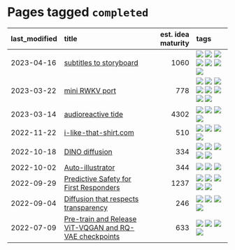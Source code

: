 # Pages tagged `completed`

|last_modified|title|est. idea maturity|tags
|:---|:---|---:|:---|
|2023-04-16|[subtitles to storyboard](../subtitles-to-storyboard.md)|1060|[![](https://img.shields.io/badge/tag-accessibility-ff6770)](../tags/accessibility.md) [![](https://img.shields.io/badge/tag-animation-6a156e)](../tags/animation.md) [![](https://img.shields.io/badge/tag-completed-4a3565)](../tags/completed.md) [![](https://img.shields.io/badge/tag-opensource-9c3a4a)](../tags/opensource.md) [![](https://img.shields.io/badge/tag-prompting-a4124b)](../tags/prompting.md) [![](https://img.shields.io/badge/tag-tooling-4bcfd8)](../tags/tooling.md) [![](https://img.shields.io/badge/tag-wip-96f021)](../tags/wip.md)|
|2023-03-22|[mini RWKV port](../rust_rwkv.md)|778|[![](https://img.shields.io/badge/tag-RNN-da6994)](../tags/RNN.md) [![](https://img.shields.io/badge/tag-completed-4a3565)](../tags/completed.md) [![](https://img.shields.io/badge/tag-experimental-eac1b9)](../tags/experimental.md) [![](https://img.shields.io/badge/tag-ggml-d5f6c6)](../tags/ggml.md) [![](https://img.shields.io/badge/tag-mobilenet-77a0)](../tags/mobilenet.md) [![](https://img.shields.io/badge/tag-model_compression-5d9a82)](../tags/model_compression.md) [![](https://img.shields.io/badge/tag-tooling-4bcfd8)](../tags/tooling.md) [![](https://img.shields.io/badge/tag-wip-96f021)](../tags/wip.md)|
|2023-03-14|[audioreactive tide](../audioreactive_tide.md)|4302|[![](https://img.shields.io/badge/tag-animation-6a156e)](../tags/animation.md) [![](https://img.shields.io/badge/tag-completed-4a3565)](../tags/completed.md) [![](https://img.shields.io/badge/tag-experimental-eac1b9)](../tags/experimental.md) [![](https://img.shields.io/badge/tag-publication-4d35f9)](../tags/publication.md)|
|2022-11-22|[i-like-that-shirt.com](../ilikethatshirt.com.md)|510|[![](https://img.shields.io/badge/tag-accessibility-ff6770)](../tags/accessibility.md) [![](https://img.shields.io/badge/tag-completed-4a3565)](../tags/completed.md) [![](https://img.shields.io/badge/tag-publicgood-4aea2)](../tags/publicgood.md) [![](https://img.shields.io/badge/tag-tooling-4bcfd8)](../tags/tooling.md)|
|2022-10-18|[DINO diffusion](../DINO-diffusion.md)|334|[![](https://img.shields.io/badge/tag-completed-4a3565)](../tags/completed.md) [![](https://img.shields.io/badge/tag-experimental-eac1b9)](../tags/experimental.md) [![](https://img.shields.io/badge/tag-nerf-3f9741)](../tags/nerf.md) [![](https://img.shields.io/badge/tag-tooling-4bcfd8)](../tags/tooling.md) [![](https://img.shields.io/badge/tag-wip-96f021)](../tags/wip.md)|
|2022-10-02|[Auto-illustrator](../auto-illustrator.md)|344|[![](https://img.shields.io/badge/tag-completed-4a3565)](../tags/completed.md) [![](https://img.shields.io/badge/tag-prompting-a4124b)](../tags/prompting.md) [![](https://img.shields.io/badge/tag-tooling-4bcfd8)](../tags/tooling.md)|
|2022-09-29|[Predictive Safety for First Responders](../safety-officer.md)|1237|[![](https://img.shields.io/badge/tag-completed-4a3565)](../tags/completed.md) [![](https://img.shields.io/badge/tag-dataset-112e27)](../tags/dataset.md) [![](https://img.shields.io/badge/tag-publication-4d35f9)](../tags/publication.md) [![](https://img.shields.io/badge/tag-publicgood-4aea2)](../tags/publicgood.md) [![](https://img.shields.io/badge/tag-wip-96f021)](../tags/wip.md)|
|2022-09-04|[Diffusion that respects transparency](../diffusion-that-respects-transparency.md)|246|[![](https://img.shields.io/badge/tag-completed-4a3565)](../tags/completed.md) [![](https://img.shields.io/badge/tag-diffusion-997e5)](../tags/diffusion.md) [![](https://img.shields.io/badge/tag-image_processing-a9524c)](../tags/image_processing.md) [![](https://img.shields.io/badge/tag-transparency-ebbec3)](../tags/transparency.md)|
|2022-07-09|[Pre-train and Release ViT-VQGAN and RQ-VAE checkpoints](../pretrained_vit-vqgan_checkpoints.md)|633|[![](https://img.shields.io/badge/tag-completed-4a3565)](../tags/completed.md) [![](https://img.shields.io/badge/tag-dataset-112e27)](../tags/dataset.md) [![](https://img.shields.io/badge/tag-prompting-a4124b)](../tags/prompting.md) [![](https://img.shields.io/badge/tag-tooling-4bcfd8)](../tags/tooling.md)|